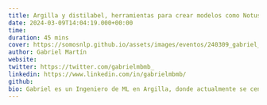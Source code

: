 ```yaml
---
title: Argilla y distilabel, herramientas para crear modelos como Notus
date: 2024-03-09T14:04:19.000+00:00
time:
duration: 45 mins
cover: https://somosnlp.github.io/assets/images/eventos/240309_gabriel_martin.png
author: Gabriel Martín
website: 
twitter: https://twitter.com/gabrielmbmb_
linkedin: https://www.linkedin.com/in/gabrielmbmb/
github: 
bio: Gabriel es un Ingeniero de ML en Argilla, donde actualmente se centra en el desarrollo de herramientas para la generación y anotación de datos para entrenamiento de LLMs.
---
```


<EventSummary
    description="En esta charla hablaré sobre Notus, una LLM entrenada por Argilla a finales de año de 2023 que obtuvo muy buenos resultados en los benchmarks a través de la mejora de los datos de entrenamiento. Además, mostraré como crear un dataset similar al utilizado en el fine-tune de Notus utilizando Argilla y distilabel, dos herramientas que nos permiten anotar y crear datos de entrenamiento de manera sencilla."
    poster="https://somosnlp.github.io/assets/images/eventos/240309_gabriel_martin.png"
    video="https://drive.google.com/open?id=1XxzrsSUdsce-x1LKn2CIvuEdsLaZWry5"
    slides=""
    notebook=""
    name="Gabriel Martín"
    website=""
    twitter="https://twitter.com/gabrielmbmb_"
    linkedin="https://www.linkedin.com/in/gabrielmbmb/"
    github=""
    bio="Gabriel es un Ingeniero de ML en Argilla, donde actualmente se centra en el desarrollo de herramientas para la generación y anotación de datos para entrenamiento de LLMs."
    hide_personal_info
/>
